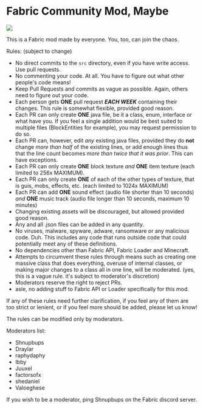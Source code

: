# Fabric Community Mod, Maybe

<img src="https://i.imgur.com/WtGipgm.png" />

This is a Fabric mod made by everyone. You, too, can join the chaos.

Rules: (subject to change)
- No direct commits to the `src` directory, even if you have write access. Use pull requests.
- No commenting your code. At all. You have to figure out what other people's code means!
- Keep Pull Requests and commits as vague as possible. Again, others need to figure out your code.
- Each person gets **ONE** pull request ***EACH WEEK*** containing their changes. This rule is somewhat flexible, provided good reason.
- Each PR can only create **ONE** java file, be it a class, enum, interface or what have you. If you feel a single addition would be best suited to multiple files (BlockEntities for example), you may request permission to do so.
- Each PR can, however, edit *any* existing java files, provided they do **not** change *more than half* of the existing lines, or add enough lines thus that the line count becomes *more than twice that it was prior*. This can have exceptions.
- Each PR can only create **ONE** block texture *and* **ONE** item texture (each limited to 256x MAXIMUM).
- Each PR can only create **ONE** of each of the other types of texture, that is guis, mobs, effects, etc. (each limited to 1024x MAXIMUM)
- Each PR can add **ONE** sound effect (audio file shorter than 10 seconds) *and* **ONE** music track (audio file longer than 10 seconds, maximum 10 minutes)
- Changing existing assets will be discouraged, but allowed provided good reason.
- Any and all .json files can be added in any quantity.
- No viruses, malware, spyware, adware, ransomware or any malicious code. Duh. This includes any code that runs outside code that could potentially meet any of these definitions. 
- No dependencies other than Fabric API, Fabric Loader and Minecraft.
- Attempts to circumvent these rules through means such as creating one massive class that does everything, overuse of internal classes, or making major changes to a class all in one line, will be moderated. (yes, this is a vague rule. it's subject to moderator's discretion)
- Moderators reserve the right to reject PRs.
- asie, no adding stuff to Fabric API or Loader specifically for this mod.

If any of these rules need further clarification, if you feel any of them are too strict or lenient, or if you feel more should be added, please let us know!

The rules can be modified only by moderators.

Moderators list:
- Shnupbups
- Draylar
- raphydaphy
- Ibby
- Juuxel
- factorsofx
- shedaniel
- Valoeghese

If you wish to be a moderator, ping Shnupbups on the Fabric discord server.
